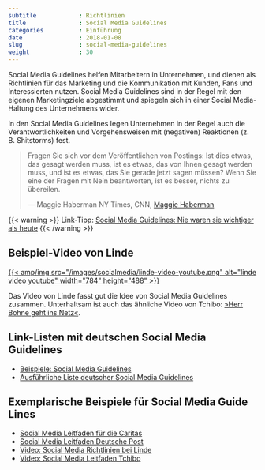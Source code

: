 ```yaml
---
subtitle            : Richtlinien
title               : Social Media Guidelines
categories          : Einführung
date                : 2018-01-08
slug                : social-media-guidelines
weight              : 30
---
```

Social Media Guidelines helfen Mitarbeitern in Unternehmen, und
dienen als Richtlinien für das Marketing und die Kommunikation mit
Kunden, Fans und Interessierten nutzen. Social Media Guidelines sind in
der Regel mit den eigenen Marketingziele abgestimmt und spiegeln sich in
einer Social Media-Haltung des Unternehmens wider.
<!-- readmore -->

In den Social Media Guidelines legen Unternehmen in der Regel auch die
Verantwortlichkeiten und Vorgehensweisen mit (negativen) Reaktionen (z.
B. Shitstorms) fest.

> Fragen Sie sich vor dem Veröffentlichen von Postings: Ist dies etwas,
> das gesagt werden muss, ist es etwas, das von Ihnen gesagt werden
> muss, und ist es etwas, das Sie gerade jetzt sagen müssen? Wenn Sie
> eine der Fragen mit Nein beantworten, ist es besser, nichts zu
> übereilen.
> 
> —  Maggie Haberman NY Times, CNN, [Maggie
> Haberman](https://twitter.com/maggieNYT) 

{{< warning >}}
Link-Tipp: [Social Media Guidelines: Nie waren sie wichtiger als
heute](https://upload-magazin.de/blog/20673-social-media-guidelines/)
{{< /warning >}}

## Beispiel-Video von Linde

<a href="https://www.youtube.com/watch?v=TFtNU_yBRNM">{{< amp/img src="/images/socialmedia/linde-video-youtube.png" alt="linde video youtube" width="784" height="488" >}}</a>

Das Video von Linde fasst gut die Idee von Social Media Guidelines
zusammen. Unterhaltsam ist auch das ähnliche Video von Tchibo:
[»Herr Bohne geht ins Netz«](https://www.youtube.com/watch?v=e_mLQ_eWk_o).

## Link-Listen mit deutschen Social Media Guidelines

* [Beispiele: Social Media
    Guidelines](http://www.social-media-guidelines.com/beispiele/)
* [Ausführliche Liste deutscher Social Media
    Guidelines](https://buggisch.wordpress.com/2011/10/12/deutsche-social-media-guidelines/)

## Exemplarische Beispiele für Social Media Guide Lines

* [Social Media Leitfaden für die Caritas](http://blog.caritas-webfamilie.de/2011/05/27/social-media-leitfaden-fuer-caritas-entwurf/)
* [Social Media Leitfaden Deutsche Post](http://www.dpdhl.com/content/dam/dpdhl/presse/social_media/dpdhl_social_media_guidelines_de.pdf)
* [Video: Social Media Richtlinien bei Linde](https://www.youtube.com/watch?&v=TFtNU_yBRNM)
* [Video: Social Media Leitfaden Tchibo](https://www.youtube.com/watch?v=e_mLQ_eWk_o)
